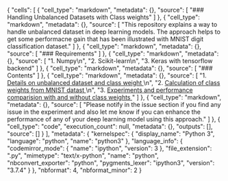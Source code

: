 {
 "cells": [
  {
   "cell_type": "markdown",
   "metadata": {},
   "source": [
    "### Handling Unbalanced Datasets with Class weights"
   ]
  },
  {
   "cell_type": "markdown",
   "metadata": {},
   "source": [
    "This repository explains a way to handle unbalanced dataset in deep learning models. The approach helps to get some performacne gain that has been illustrated with MNIST digit classification dataset."
   ]
  },
  {
   "cell_type": "markdown",
   "metadata": {},
   "source": [
    "### Requirements"
   ]
  },
  {
   "cell_type": "markdown",
   "metadata": {},
   "source": [
    "1. Numpy\n",
    "2. Scikit-learn\n",
    "3. Keras with tensorflow backend"
   ]
  },
  {
   "cell_type": "markdown",
   "metadata": {},
   "source": [
    "### Contents"
   ]
  },
  {
   "cell_type": "markdown",
   "metadata": {},
   "source": [
    "1. [Details on unbalanced dataset and class weight ](Handling-Unbalanced-Dataset-in-Deep-Learning-with-Class-Weight.ipynb)\n",
    "2. [Calculation of class weights from MNIST datast ](unbalanced-dataset-eda.ipynb)\n",
    "3. [Experiments and performance comparision with and without class weights ](handling-unbalanced-datasets-using-class-weights.ipynb)"
   ]
  },
  {
   "cell_type": "markdown",
   "metadata": {},
   "source": [
    "Please notify in the issue section if you find any issue in the experiment and also let me know if you can enhance the performance of any of your deep learning model using this approach."
   ]
  },
  {
   "cell_type": "code",
   "execution_count": null,
   "metadata": {},
   "outputs": [],
   "source": []
  }
 ],
 "metadata": {
  "kernelspec": {
   "display_name": "Python 3",
   "language": "python",
   "name": "python3"
  },
  "language_info": {
   "codemirror_mode": {
    "name": "ipython",
    "version": 3
   },
   "file_extension": ".py",
   "mimetype": "text/x-python",
   "name": "python",
   "nbconvert_exporter": "python",
   "pygments_lexer": "ipython3",
   "version": "3.7.4"
  }
 },
 "nbformat": 4,
 "nbformat_minor": 2
}
